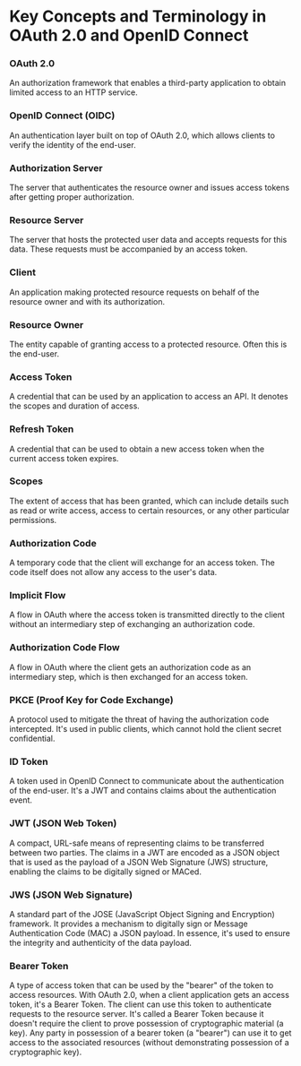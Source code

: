 # Key Concepts and Terminology in OAuth 2.0 and OpenID Connect

### OAuth 2.0
An authorization framework that enables a third-party application to obtain limited access to an HTTP service.

### OpenID Connect (OIDC)
An authentication layer built on top of OAuth 2.0, which allows clients to verify the identity of the end-user.

### Authorization Server
The server that authenticates the resource owner and issues access tokens after getting proper authorization.

### Resource Server
The server that hosts the protected user data and accepts requests for this data. These requests must be accompanied by an access token.

### Client 
An application making protected resource requests on behalf of the resource owner and with its authorization.

### Resource Owner
The entity capable of granting access to a protected resource. Often this is the end-user.

### Access Token
A credential that can be used by an application to access an API. It denotes the scopes and duration of access.

### Refresh Token
A credential that can be used to obtain a new access token when the current access token expires.

### Scopes
The extent of access that has been granted, which can include details such as read or write access, access to certain resources, or any other particular permissions.

### Authorization Code
A temporary code that the client will exchange for an access token. The code itself does not allow any access to the user's data.

### Implicit Flow
A flow in OAuth where the access token is transmitted directly to the client without an intermediary step of exchanging an authorization code.

### Authorization Code Flow
A flow in OAuth where the client gets an authorization code as an intermediary step, which is then exchanged for an access token.

### PKCE (Proof Key for Code Exchange)
A protocol used to mitigate the threat of having the authorization code intercepted. It's used in public clients, which cannot hold the client secret confidential.

### ID Token
A token used in OpenID Connect to communicate about the authentication of the end-user. It's a JWT and contains claims about the authentication event.

### JWT (JSON Web Token)
A compact, URL-safe means of representing claims to be transferred between two parties. The claims in a JWT are encoded as a JSON object that is used as the payload of a JSON Web Signature (JWS) structure, enabling the claims to be digitally signed or MACed.

### JWS (JSON Web Signature)
A standard part of the JOSE (JavaScript Object Signing and Encryption) framework. It provides a mechanism to digitally sign or Message Authentication Code (MAC) a JSON payload. In essence, it's used to ensure the integrity and authenticity of the data payload.

### Bearer Token

A type of access token that can be used by the "bearer" of the token to access resources. With OAuth 2.0, when a client application gets an access token, it's a Bearer Token. The client can use this token to authenticate requests to the resource server. It's called a Bearer Token because it doesn't require the client to prove possession of cryptographic material (a key). Any party in possession of a bearer token (a "bearer") can use it to get access to the associated resources (without demonstrating possession of a cryptographic key).


